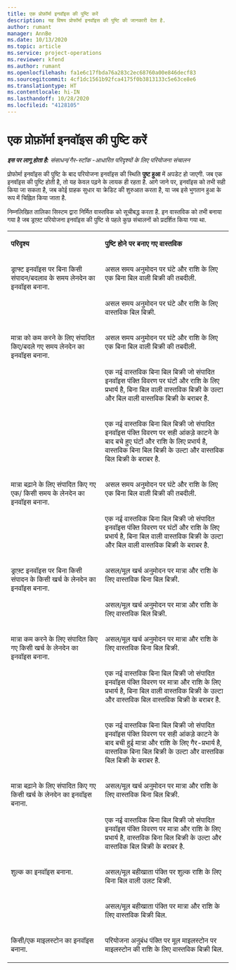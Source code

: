 ```yaml
---
title: एक प्रोफ़ॉर्मा इनवॉइस की पुष्टि करें
description: यह विषय प्रोफॉर्मा इनवॉइस की पुष्टि की जानकारी देता है.
author: rumant
manager: AnnBe
ms.date: 10/13/2020
ms.topic: article
ms.service: project-operations
ms.reviewer: kfend
ms.author: rumant
ms.openlocfilehash: fa1e6c17fbda76a283c2ec68760a00e846decf83
ms.sourcegitcommit: 4cf1dc1561b92fca4175f0b3813133c5e63ce8e6
ms.translationtype: HT
ms.contentlocale: hi-IN
ms.lasthandoff: 10/28/2020
ms.locfileid: "4128105"
---
```

# <a name="confirm-a-proforma-invoice"></a>एक प्रोफ़ॉर्मा इनवॉइस की पुष्टि करें

_**इस पर लागू होता है:** संसाधन/गैर-स्टॉक -आधारित परिदृश्यों के लिए परियोजना संचालन_

प्रोफोर्मा इनवॉइस की पुष्टि के बाद परियोजना इनवॉइस की स्थिति **पुष्ट हुआ** में अपडेट हो जाएगी. जब एक इनवॉइस की पुष्टि होती है, तो यह केवल पढ़ने के लायक ही रहता है. आगे जाने पर, इनवॉइस को तभी सही किया जा सकता है, जब कोई ग्राहक सुधार या क्रेडिट की शुरुआत करता है, या जब इसे भुगतान हुआ के रूप में चिह्नित किया जाता है.

निम्नलिखित तालिका सिस्टम द्वारा निर्मित वास्तविक को सूचीबद्ध करता है. इन वास्तविक को तभी बनाया गया है जब ड्राफ़्ट परियोजना इनवॉइस की पुष्टि से पहले कुछ संचालनों को प्रदर्शित किया गया था.

<table border="0" cellspacing="0" cellpadding="0">
    <tbody>
        <tr>
            <td width="416" valign="top">
                <p>
                    <strong>परिदृश्य</strong>
                </p>
            </td>
            <td width="608" valign="top">
                <p>
                    <strong>पुष्टि होने पर बनाए गए वास्तविक</strong>
                </p>
            </td>
        </tr>
        <tr>
            <td width="216" rowspan="2" valign="top">
                <p>
ड्राफ्ट इनवॉइस पर बिना किसी संपादन/बदलाव के समय लेनदेन का इनवॉइस बनाना.
                </p>
            </td>
            <td width="408" valign="top">
                <p>
असल समय अनुमोदन पर घंटे और राशि के लिए एक बिना बिल वाली बिक्री की तबदीली.
                </p>
            </td>
        </tr>
        <tr>
            <td width="408" valign="top">
                <p>
असल समय अनुमोदन पर घंटे और राशि के लिए वास्तविक बिल बिक्री.
                </p>
            </td>
        </tr>
        <tr>
            <td width="216" rowspan="3" valign="top">
                <p>
मात्रा को कम करने के लिए संपादित किए/बदले गए समय लेनदेन का इनवॉइस बनाना.
                </p>
            </td>
            <td width="408" valign="top">
                <p>
असल समय अनुमोदन पर घंटे और राशि के लिए एक बिना बिल वाली बिक्री की तबदीली.
                </p>
            </td>
        </tr>
        <tr>
            <td width="408" valign="top">
                <p>
एक नई वास्तविक बिना बिल बिक्री जो संपादित इनवॉइस पंक्ति विवरण पर घंटों और राशि के लिए प्रभार्य है, बिना बिल वाली वास्तविक बिक्री के उल्टा और बिल वाली वास्तविक बिक्री के बराबर है.
                </p>
            </td>
        </tr>
        <tr>
            <td width="408" valign="top">
                <p>
एक नई वास्तविक बिना बिल बिक्री जो संपादित इनवॉइस पंक्ति विवरण पर सही आंकड़े काटने के बाद बचे हुए घंटों और राशि के लिए प्रभार्य है, वास्तविक बिना बिल बिक्री के उल्टा और वास्तविक बिल बिक्री के बराबर है.
                </p>
            </td>
        </tr>
        <tr>
            <td width="216" rowspan="2" valign="top">
                <p>
मात्रा बढ़ाने के लिए संपादित किए गए एक/ किसी समय के लेनदेन का इनवॉइस बनाना.
                </p>
            </td>
            <td width="408" valign="top">
                <p>
असल समय अनुमोदन पर घंटे और राशि के लिए एक बिना बिल वाली बिक्री की तबदीली.
                </p>
            </td>
        </tr>
        <tr>
            <td width="408" valign="top">
                <p>
एक नई वास्तविक बिना बिल बिक्री जो संपादित इनवॉइस पंक्ति विवरण पर घंटों और राशि के लिए प्रभार्य है, बिना बिल वाली वास्तविक बिक्री के उल्टा और बिल वाली वास्तविक बिक्री के बराबर है.
                </p>
            </td>
        </tr>
        <tr>
            <td width="216" rowspan="2" valign="top">
                <p>
ड्राफ़्ट इनवॉइस पर बिना किसी संपादन के किसी खर्च के लेनदेन का इनवॉइस बनाना.
                </p>
            </td>
            <td width="408" valign="top">
                <p>
असल/मूल खर्च अनुमोदन पर मात्रा और राशि के लिए वास्तविक बिना बिल बिक्री.
                </p>
            </td>
        </tr>
        <tr>
            <td width="408" valign="top">
                <p>
असल/मूल खर्च अनुमोदन पर मात्रा और राशि के लिए वास्तविक बिल बिक्री.
                </p>
            </td>
        </tr>
        <tr>
            <td width="216" rowspan="3" valign="top">
                <p>
मात्रा कम करने के लिए संपादित किए गए किसी खर्च के लेनदेन का इनवॉइस बनाना.
                </p>
            </td>
            <td width="408" valign="top">
                <p>
असल/मूल खर्च अनुमोदन पर मात्रा और राशि के लिए वास्तविक बिना बिल बिक्री.
                </p>
            </td>
        </tr>
        <tr>
            <td width="408" valign="top">
                <p>
एक नई वास्तविक बिना बिल बिक्री जो संपादित इनवॉइस पंक्ति विवरण पर मात्रा और राशि के लिए प्रभार्य है, बिना बिल वाली वास्तविक बिक्री के उल्टा और वास्तविक बिल वास्तविक बिक्री के बराबर है. 
                </p>
            </td>
        </tr>
        <tr>
            <td width="408" valign="top">
                <p>
एक नई वास्तविक बिना बिल बिक्री जो संपादित इनवॉइस पंक्ति विवरण पर सही आंकड़े काटने के बाद बची हुई मात्रा और राशि के लिए गैर-प्रभार्य है, वास्तविक बिना बिल बिक्री के उल्टा और वास्तविक बिल बिक्री के बराबर है.
                </p>
            </td>
        </tr>
        <tr>
            <td width="216" rowspan="2" valign="top">
                <p>
मात्रा बढ़ाने के लिए संपादित किए गए किसी खर्च के लेनदेन का इनवॉइस बनाना.
                </p>
            </td>
            <td width="408" valign="top">
                <p>
असल/मूल खर्च अनुमोदन पर मात्रा और राशि के लिए वास्तविक बिना बिल बिक्री.
                </p>
            </td>
        </tr>
        <tr>
            <td width="408" valign="top">
                <p>
एक नई वास्तविक बिना बिल बिक्री जो संपादित इनवॉइस पंक्ति विवरण पर मात्रा और राशि के लिए प्रभार्य है, वास्तविक बिना बिल बिक्री के उल्टा और वास्तविक बिल बिक्री के बराबर है.
                </p>
            </td>
        </tr>
        <tr>
            <td width="216" rowspan="2" valign="top">
                <p>
शुल्क का इनवॉइस बनाना.
                </p>
            </td>
            <td width="408" valign="top">
                <p>
असल/मूल बहीखाता पंक्ति पर शुल्क राशि के लिए बिना बिल वाली उलट बिक्री.
                </p>
            </td>
        </tr>
        <tr>
            <td width="408" valign="top">
                <p>
असल/मूल बहीखाता पंक्ति पर मात्रा और राशि के लिए वास्तविक बिक्री बिल.
                </p>
            </td>
        </tr>
        <tr>
            <td width="216" valign="top">
                <p>
किसी/एक माइलस्टोन का इनवॉइस बनाना.
                </p>
            </td>
            <td width="408" valign="top">
                <p>
परियोजना अनुबंध पंक्ति पर मूल माइलस्टोन पर माइलस्टोन की राशि के लिए वास्तविक बिक्री बिल.
                </p>
            </td>
        </tr>
    </tbody>
</table>
